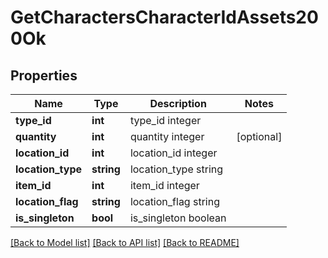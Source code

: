 # GetCharactersCharacterIdAssets200Ok

## Properties
Name | Type | Description | Notes
------------ | ------------- | ------------- | -------------
**type_id** | **int** | type_id integer | 
**quantity** | **int** | quantity integer | [optional] 
**location_id** | **int** | location_id integer | 
**location_type** | **string** | location_type string | 
**item_id** | **int** | item_id integer | 
**location_flag** | **string** | location_flag string | 
**is_singleton** | **bool** | is_singleton boolean | 

[[Back to Model list]](../README.md#documentation-for-models) [[Back to API list]](../README.md#documentation-for-api-endpoints) [[Back to README]](../README.md)


